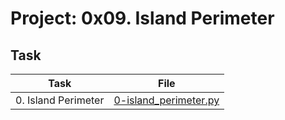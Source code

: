 # Project: 0x09. Island Perimeter

## Task

| Task | File |
| ---- | ---- |
| 0. Island Perimeter | [0-island_perimeter.py](./0-island_perimeter.py) |
